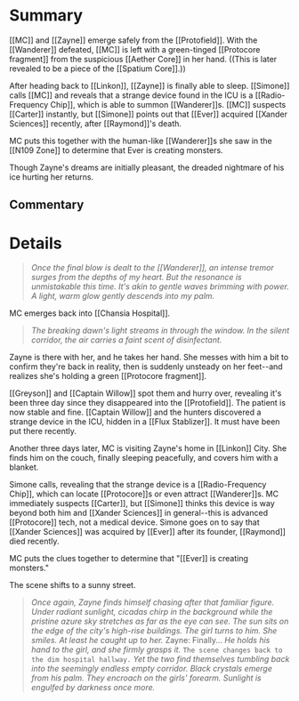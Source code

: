 # Summary
[[MC]] and [[Zayne]] emerge safely from the [[Protofield]]. With the [[Wanderer]] defeated, [[MC]] is left with a green-tinged [[Protocore fragment]] from the suspicious [[Aether Core]] in her hand. ((This is later revealed to be a piece of the [[Spatium Core]].))

After heading back to [[Linkon]], [[Zayne]] is finally able to sleep. [[Simone]] calls [[MC]] and reveals that a strange device found in the ICU is a [[Radio-Frequency Chip]], which is able to summon [[Wanderer]]s. [[MC]] suspects [[Carter]] instantly, but [[Simone]] points out that [[Ever]] acquired [[Xander Sciences]] recently, after [[Raymond]]'s death.

MC puts this together with the human-like [[Wanderer]]s she saw in the [[N109 Zone]] to determine that Ever is creating monsters.

Though Zayne's dreams are initially pleasant, the dreaded nightmare of his ice hurting her returns.

## Commentary


# Details

> *Once the final blow is dealt to the [[Wanderer]], an intense tremor surges from the depths of my heart. But the resonance is unmistakable this time. It's akin to gentle waves brimming with power.
> A light, warm glow gently descends into my palm.*

MC emerges back into [[Chansia Hospital]].
> *The breaking dawn's light streams in through the window. In the silent corridor, the air carries a faint scent of disinfectant.*

Zayne is there with her, and he takes her hand. She messes with him a bit to confirm they're back in reality, then is suddenly unsteady on her feet--and realizes she's holding a green [[Protocore fragment]].

[[Greyson]] and [[Captain Willow]] spot them and hurry over, revealing it's been three day since they disappeared into the [[Protofield]]. The patient is now stable and fine. [[Captain Willow]] and the hunters discovered a strange device in the ICU, hidden in a [[Flux Stablizer]]. It must have been put there recently. 

Another three days later, MC is visiting Zayne's home in [[Linkon]] City. She finds him on the couch, finally sleeping peacefully, and covers him with a blanket.

Simone calls, revealing that the strange device is a [[Radio-Frequency Chip]], which can locate [[Protocore]]s or even attract [[Wanderer]]s. MC immediately suspects [[Carter]], but [[Simone]] thinks this device is way beyond both him and [[Xander Sciences]] in general--this is advanced [[Protocore]] tech, not a medical device. Simone goes on to say that [[Xander Sciences]] was acquired by [[Ever]] after its founder, [[Raymond]] died recently.

MC puts the clues together to determine that "[[Ever]] is creating monsters."

The scene shifts to a sunny street.
> *Once again, Zayne finds himself chasing after that familiar figure.*
> *Under radiant sunlight, cicadas chirp in the background while the pristine azure sky stretches as far as the eye can see. The sun sits on the edge of the city's high-rise buildings.*
> *The girl turns to him. She smiles. At least he caught up to her.*
> Zayne: Finally...
> *He holds his hand to the girl, and she firmly grasps it.*
> `The scene changes back to the dim hospital hallway.`
> *Yet the two find themselves tumbling back into the seemingly endless empty corridor.
> Black crystals emerge from his palm. They encroach on the girls' forearm. Sunlight is engulfed by darkness once more.*

